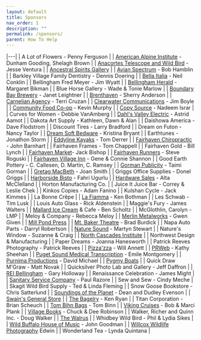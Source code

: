 ```yaml
---
layout: default
title: Sponsors
nav_order: 1
description: ""
permalink: /sponsors/
parent: How To Help
---
```


|---|
| A Lot of Flowers - Penny Ferguson |
| <a href="https://www.aai.cc/" target="_blank">American Alpine Institute</a> - Dunham Gooding, Shelagh Brown |
| <a href="https://www.buytelescopes.com/" target="_blank">Anacortes Telescope and Wild Bird</a> - Jesse Ventura |
| <a href="https://www.ancestralspirits.com/" target="_blank">Ancestral Spirits Gallery</a> |
| <a href="https://www.avianspectrum.com/" target="_blank">Avian Spectrum</a> - Bob Hamblin |
| Barkley Village Family Dentistry - Dennis Doering |
| <a href="https://www.bellaitaliapa.com/" target="_blank">Bella Italia</a> - Neil Conklin |
| Bellingham Fred Meyer - Jim Wyatt |
| <a href="https://news.bellinghamherald.com/" target="_blank">Bellingham Herald</a> - Margaret Bikman |
| Blue Horse Gallery - Wade &amp; Tonie Marlow |
| <a href="https://www.bbaybrewery.com/" target="_blank">Boundary Bay Brewery</a> - Janet Leightner |
| <a href="https://www.brenthaven.com/" target="_blank">Brenthaven</a> - Sherry Anderson |
| <a href="https://www.carnelianagency.com/" target="_blank">Carnelian Agency</a> - Terri Cruzan |
| <a href="https://www.clearwatercomm.com/" target="_blank">Clearwater Communications</a> - Jim Boyle |
| <a href="https://www.communityfoodcoop.com/" target="_blank">Community Food Co-op</a> - Kevin Murphy |
| <a href="https://www.copysource.com/" target="_blank">Copy Source</a> - Nadeem Israr |
| Curves for Women - Debbie VanAmberg |
| <a href="https://www.dahlelectric.com/" target="_blank">Dahl's Valley Electric</a> - Astrid Aamot |
| Dakota Art Supply - Kathleen, Dawn &amp; Alan |
| Daishowa America - Dave Flodstrom |
| Discount Tires - Larry Bradford |
| Dream on Futon - Nancy Taylor |
| <a href="https://www.dreamsoftbedware.com/" target="_blank">Dream Soft Bedware</a> - Kristina Bryant |
| Earthtunes - Jonathon Storm |
| <a href="https://www.eddyline.com/" target="_blank">Eddyline Kayaks</a> - Tom Derrer |
| <a href="https://www.fcoweb.com/" target="_blank">Fairhaven Chiropractic</a> - John Barnhart |
| Fairhaven Frames - Tom Chappell |
| Fairhaven Gold - Bill Lynch |
| <a href="https://www.bellinghamfarmers.org/fairhaven-market/" target="_blank">Fairhaven Market</a>- Jack Bishop |
| <a href="https://www.fairhavenrunners.com/" target="_blank">Fairhaven Runners</a> - Steve Roguski |
| <a href="https://www.fairhavenvillageinn.com/" target="_blank">Fairhaven Village Inn</a> - Gene &amp; Connie Shannon |
| Good Earth Pottery - C. Callesen, D. Martin, C. Ramsey |
| <a href="https://www.gormanpublicity.com/" target="_blank">Gorman Publicity</a> - Taimi Gorman |
| <a href="https://www.gretagmacbeth.com/" target="_blank">Gretag MacBeth</a> - Joan Smith |
| Griggs Office Supplies - Donel Griggs |
| <a href="https://www.harborsidebistro.com/" target="_blank">Harborside Bisto</a> - Fahri Ugurlu |
| <a href="https://www.hardwaresales.net/" target="_blank">Hardware Sales</a> - Alta McClelland |
| Horton Manufacturing Co. |
| Juice It Juice Bar - Correy &amp; Leslie Chek |
| Kinkos Copies - Adam Fanino |
| Kulshan Cycle - Jack Kimmes |
| La Bonne Crêpe |
| <a href="https://www.lafiamma.com/" target="_blank">La Fiamma</a> - Ken Bothman |
| Les Schwab - Tim Lusk |
| Louis Auto Glass - Rick Aldenstein |
| Maggie's Fury - James Walters |
| <a href="https://www.mallardicecream.com/" target="_blank">Mallard Ice Cream</a> &amp; Cafe - Ben Scholtz |
| McGlothlin, Carolyn - LMP |
| Meloy &amp; Company - Rebecca Meloy |
| <a href="https://www.merlinbike.com/" target="_blank">Merlin Metalworks</a> - Gwen Given |
| <a href="https://www.millpond.com/" target="_blank">Mill Pond Press</a> |
| <a href="https://www.mountbakertheatre.com/" target="_blank">Mt. Baker Theatre</a> - Brad Burdick |
| Napa Auto Parts - Darryl Robertson |
| <a href="https://www.naturesound.org/" target="_blank">Nature Sound</a> - Martyn Stewart |
| Nature's Window - Suzanne &amp; Craig |
| <a href="https://www.ncascades.org/" target="_blank">North Cascades Institute</a> |
| Northwest Design &amp; Manufacturing |
| Paper Dreams - Joanna Hanesworth |
| Patrick Reeves Photography - Patrick Reeves |
| <a href="https://pizzazza.com/" target="_blank">Pizza'zza</a> - Will Annett |
| <a href="https://www.prweb.com/" target="_blank">PRWeb</a> - Kathy Sheehan |
| <a href="https://www.psmt.biz/" target="_blank">Puget Sound Medical Transcription</a> - Emile Montgomery |
| <a href="https://www.purnimaproductions.com/" target="_blank">Purnima Productions</a> - David Michael |
| <a href="https://www.pygmyboats.com/" target="_blank">Pygmy Boats</a> |
| Quick Draw M'Graw - Matt Novak |
| Quicksilver Photo Lab and Gallery - Jeff Daffron |
| <a href="https://www.rei.com/stores/bellingham/" target="_blank">REI Bellingham</a> - Gary Holloway |
| Renaissance Celebration - James Might |
| <a href="https://www.ssc-inc.com/" target="_blank">Sanitary Service Company</a> - Paul Razore |
| Sew and Sew - Cindy Meche |
| Skagit Wild Bird Supply - Ted &amp; Linda Fleming |
| Snow Goose Bookstore - Chris Satterlund |
| <a href="https://www.soundings.com/" target="_blank">Soundings of the Planet</a> - Dean and Dudley Evenson |
| <a href="https://www.swainsinc.com/" target="_blank">Swain's General Store</a> |
| <a href="https://www.scottcrocheron.com/bagelry.htm" target="_blank">The Bagelry</a> - Ken Ryan |
| Titan Corporation - Brian Scheuch |
| <a href="https://www.tombihn.com/" target="_blank">Tom Bihn Bags</a> - Tom Binn |
| <a href="https://www.vikingcruises.com/" target="_blank">Viking Cruises</a> - Bob &amp; Marci Plank |
| <a href="https://www.villagebooks.com/" target="_blank">Village Books</a> - Chuck &amp; Dee Robinson |
| Walker, Richer and Quinn Inc. - Doug Walker |
| <a href="https://www.tusktusk.com/" target="_blank">The Walrus</a> |
| Whidbey Wild Bird - Phil &amp; Lydia Sikes |
| <a href="https://www.wildbuffalo.net/" target="_blank">Wild Buffalo House of Music</a> - John Goodman |
| <a href="https://mypage.direct.ca/w/wwp/bio.html" target="_blank">Willcox Wildlife Photography</a>  Edwin |
| Wonderland Tea - Lynda Quintana |
